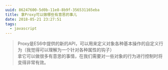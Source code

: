 ```yaml
---
uuid: 86247600-5d0b-11e8-8b9f-356531165eba
title: 拿Proxy可以做哪些有意思的事儿
date: 2018-05-21 23:27:51
tags:
  - javascript
---
```


> Proxy是ES6中提供的新的API，可以用来定义对象各种基本操作的自定义行为（我觉得可以理解为一个针对各种属性的钩子）  
> 拿它可以做很多有意思的事情，在我们需要对一些对象的行为进行控制时将变得非常有效。  

<!-- more -->
